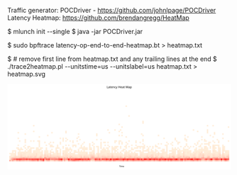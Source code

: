 Traffic generator: POCDriver - https://github.com/johnlpage/POCDriver
Latency Heatmap: https://github.com/brendangregg/HeatMap

$ mlunch init --single
$ java -jar POCDriver.jar

$ sudo bpftrace latency-op-end-to-end-heatmap.bt > heatmap.txt

$ # remove first line from heatmap.txt and any trailing lines at the end
$ ./trace2heatmap.pl --unitstime=us --unitslabel=us heatmap.txt > heatmap.svg

![sample-heatmap](sample-heatmap.svg "Sample output")
